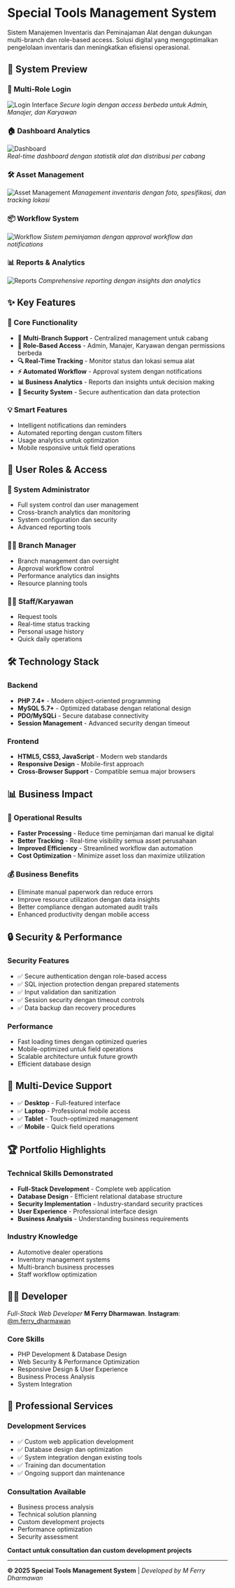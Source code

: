# Special Tools Management System

Sistem Manajemen Inventaris dan Peminajaman Alat dengan dukungan multi-branch dan role-based access. Solusi digital yang mengoptimalkan pengelolaan inventaris dan meningkatkan efisiensi operasional.

## 📸 System Preview

### 🔐 Multi-Role Login
![Login Interface](screenshots/login.png)
*Secure login dengan access berbeda untuk Admin, Manajer, dan Karyawan*

### 🏠 Dashboard Analytics
![Dashboard](screenshots/dashboard.png)  
*Real-time dashboard dengan statistik alat dan distribusi per cabang*

### 🛠️ Asset Management
![Asset Management](screenshots/asset-management.png)
*Management inventaris dengan foto, spesifikasi, dan tracking lokasi*

### 📦 Workflow System
![Workflow](screenshots/workflow.png)
*Sistem peminjaman dengan approval workflow dan notifications*

### 📊 Reports & Analytics
![Reports](screenshots/reports.png)
*Comprehensive reporting dengan insights dan analytics*

## ✨ Key Features

### 🎯 Core Functionality
- **🏢 Multi-Branch Support** - Centralized management untuk cabang 
- **👥 Role-Based Access** - Admin, Manajer, Karyawan dengan permissions berbeda
- **🔍 Real-Time Tracking** - Monitor status dan lokasi semua alat
- **⚡ Automated Workflow** - Approval system dengan notifications
- **📊 Business Analytics** - Reports dan insights untuk decision making
- **🔐 Security System** - Secure authentication dan data protection

### 💡 Smart Features
- Intelligent notifications dan reminders
- Automated reporting dengan custom filters
- Usage analytics untuk optimization
- Mobile responsive untuk field operations

## 👥 User Roles & Access

### 🔧 System Administrator
- Full system control dan user management
- Cross-branch analytics dan monitoring
- System configuration dan security
- Advanced reporting tools

### 👨‍💼 Branch Manager  
- Branch management dan oversight
- Approval workflow control
- Performance analytics dan insights
- Resource planning tools

### 👨‍🔧 Staff/Karyawan
- Request tools
- Real-time status tracking
- Personal usage history
- Quick daily operations

## 🛠️ Technology Stack

### Backend
- **PHP 7.4+** - Modern object-oriented programming
- **MySQL 5.7+** - Optimized database dengan relational design
- **PDO/MySQLi** - Secure database connectivity
- **Session Management** - Advanced security dengan timeout

### Frontend
- **HTML5, CSS3, JavaScript** - Modern web standards
- **Responsive Design** - Mobile-first approach
- **Cross-Browser Support** - Compatible semua major browsers

## 📊 Business Impact

### 🎯 Operational Results
- **Faster Processing** - Reduce time peminjaman dari manual ke digital
- **Better Tracking** - Real-time visibility semua asset perusahaan
- **Improved Efficiency** - Streamlined workflow dan automation
- **Cost Optimization** - Minimize asset loss dan maximize utilization

### 💰 Business Benefits
- Eliminate manual paperwork dan reduce errors
- Improve resource utilization dengan data insights
- Better compliance dengan automated audit trails
- Enhanced productivity dengan mobile access

## 🔒 Security & Performance

### Security Features
- ✅ Secure authentication dengan role-based access
- ✅ SQL injection protection dengan prepared statements
- ✅ Input validation dan sanitization
- ✅ Session security dengan timeout controls
- ✅ Data backup dan recovery procedures

### Performance
- Fast loading times dengan optimized queries
- Mobile-optimized untuk field operations
- Scalable architecture untuk future growth
- Efficient database design

## 📱 Multi-Device Support

- ✅ **Desktop** - Full-featured interface
- ✅ **Laptop** - Professional mobile access
- ✅ **Tablet** - Touch-optimized management
- ✅ **Mobile** - Quick field operations

## 🏆 Portfolio Highlights

### Technical Skills Demonstrated
- **Full-Stack Development** - Complete web application
- **Database Design** - Efficient relational database structure
- **Security Implementation** - Industry-standard security practices
- **User Experience** - Professional interface design
- **Business Analysis** - Understanding business requirements

### Industry Knowledge
- Automotive dealer operations
- Inventory management systems
- Multi-branch business processes
- Staff workflow optimization

## 👨‍💻 Developer

*Full-Stack Web Developer*
**M Ferry Dharmawan**.
**Instagram**: [@m.ferry_dharmawan](https://www.instagram.com/m.ferry_dharmawan/)  

### Core Skills
- PHP Development & Database Design
- Web Security & Performance Optimization
- Responsive Design & User Experience
- Business Process Analysis
- System Integration

## 💼 Professional Services

### Development Services
- ✅ Custom web application development
- ✅ Database design dan optimization
- ✅ System integration dengan existing tools
- ✅ Training dan documentation
- ✅ Ongoing support dan maintenance

### Consultation Available
- Business process analysis
- Technical solution planning
- Custom development projects
- Performance optimization
- Security assessment

**Contact untuk consultation dan custom development projects**

---

**© 2025 Special Tools Management System** | *Developed by M Ferry Dharmawan*
